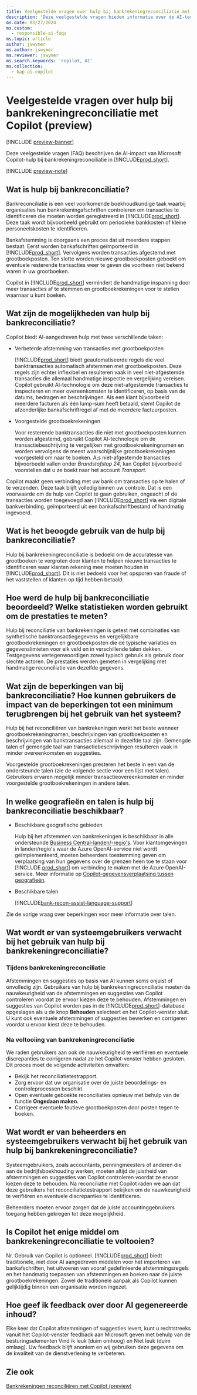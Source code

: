 ```yaml
---
title: Veelgestelde vragen over hulp bij bankrekeningreconciliatie met Copilot (preview)
description: 'Deze veelgestelde vragen bieden informatie over de AI-technologie die wordt gebruikt voor het reconciliëren van bankrekeningen en afschriften in Business Central. Het bevat belangrijke overwegingen en details over hoe AI wordt gebruikt, hoe het is getest en geëvalueerd en eventuele specifieke beperkingen.'
ms.date: 03/27/2024
ms.custom:
  - responsible-ai-faqs
ms.topic: article
author: jswymer
ms.author: jswymer
ms.reviewer: jswymer
ms.search.keywords: 'copilot, AI'
ms.collection:
  - bap-ai-copilot
---
```


# Veelgestelde vragen over hulp bij bankrekeningreconciliatie met Copilot (preview)

[!INCLUDE [preview-banner](~/../shared-content/shared/preview-includes/preview-banner.md)]

Deze veelgestelde vragen (FAQ) beschrijven de AI-impact van Microsoft Copilot-hulp bij bankrekeningreconciliatie in [!INCLUDE[prod_short](includes/prod_short.md)].

[!INCLUDE [preview-note](~/../shared-content/shared/preview-includes/production-ready-preview-dynamics365.md)]

## Wat is hulp bij bankreconciliatie?

Bankreconciliatie is een veel voorkomende boekhoudkundige taak waarbij organisaties hun bankrekeningafschriften controleren om transacties te identificeren die moeten worden geregistreerd in [!INCLUDE[prod_short](includes/prod_short.md)]. Deze taak wordt bijvoorbeeld gebruikt om periodieke bankkosten of kleine personeelskosten te identificeren.

Bankafstemming is doorgaans een proces dat uit meerdere stappen bestaat. Eerst worden bankafschriften geïmporteerd in [!INCLUDE[prod_short](includes/prod_short.md)]. Vervolgens worden transacties afgestemd met grootboekposten. Ten slotte worden nieuwe grootboekposten geboekt om eventuele resterende transacties weer te geven die voorheen niet bekend waren in uw grootboeken.

Copilot in [!INCLUDE[prod_short](includes/prod_short.md)] vermindert de handmatige inspanning door meer transacties af te stemmen en grootboekrekeningen voor te stellen waarnaar u kunt boeken.

## Wat zijn de mogelijkheden van hulp bij bankreconciliatie?

Copilot biedt AI-aangedreven hulp met twee verschillende taken:

- Verbeterde afstemming van transacties met grootboekposten

    [!INCLUDE[prod_short](includes/prod_short.md)] biedt geautomatiseerde regels die veel banktransacties automatisch afstemmen met grootboekposten. Deze regels zijn echter inflexibel en resulteren vaak in veel niet-afgestemde transacties die allemaal handmatige inspectie en vergelijking vereisen. Copilot gebruikt AI-technologie om deze niet-afgestemde transacties te inspecteren en meer overeenkomsten te identificeren, op basis van de datums, bedragen en beschrijvingen. Als een klant bijvoorbeeld meerdere facturen als één lump-sum heeft betaald, stemt Copilot de afzonderlijke bankafschriftregel af met de meerdere factuurposten.

- Voorgestelde grootboekrekeningen

    Voor resterende banktransacties die niet met grootboekposten kunnen worden afgestemd, gebruikt Copilot AI-technologie om de transactiebeschrijving te vergelijken met grootboekrekeningnamen en worden vervolgens de meest waarschijnlijke grootboekrekeningen voorgesteld om naar te boeken. A;s niet-afgestemde transacties bijvoorbeeld vallen onder *Brandstofstop 24*, kan Copilot bijvoorbeeld voorstellen dat u ze boekt naar het account *Transport*.

Copilot maakt geen verbinding met uw bank om transacties op te halen of te verzenden. Deze taak blijft volledig binnen uw controle. Dat is een voorwaarde om de hulp van Copilot te gaan gebruiken, ongeacht of de transacties worden toegevoegd aan [!INCLUDE[prod_short](includes/prod_short.md)] via een digitale bankverbinding, geïmporteerd uit een bankafschriftbestand of handmatig ingevoerd.

## Wat is het beoogde gebruik van de hulp bij bankreconciliatie?

Hulp bij bankrekeningreconciliatie is bedoeld om de accuratesse van grootboeken te vergroten door klanten te helpen nieuwe transacties te identificeren waar klanten rekening mee moeten houden in [!INCLUDE[prod_short](includes/prod_short.md)]. Dit is niet bedoeld voor het opsporen van fraude of het vaststellen of klanten op tijd hebben betaald.

## Hoe werd de hulp bij bankreconciliatie beoordeeld? Welke statistieken worden gebruikt om de prestaties te meten?

Hulp bij reconciliatie van bankrekeningen is getest met combinaties van synthetische banktransactiegegevens en vergelijkbare grootboekrekeningen en grootboekposten die de typische variaties en gegevenslimieten voor elk veld en in verschillende talen dekken. Testgegevens vertegenwoordigen zowel typisch gebruik als gebruik door slechte actoren. De prestaties werden gemeten in vergelijking met handmatige reconciliatie van dezelfde gegevens.

## Wat zijn de beperkingen van bij bankreconciliatie? Hoe kunnen gebruikers de impact van de beperkingen tot een minimum terugbrengen bij het gebruik van het systeem?

Hulp bij het reconciliëren van bankrekeningen werkt het beste wanneer grootboekrekeningnamen, beschrijvingen van grootboekposten en beschrijvingen van banktransacties allemaal in dezelfde taal zijn. Gemengde talen of gemengde taal van transactiebeschrijvingen resulteren vaak in minder overeenkomsten en suggesties.

Voorgestelde grootboekrekeningen presteren het beste in een van de ondersteunde talen (zie de volgende sectie voor een lijst met talen). Gebruikers ervaren mogelijk minder transactieovereenkomsten en minder voorgestelde grootboekrekeningen in andere talen.

## In welke geografieën en talen is hulp bij bankreconciliatie beschikbaar? 

- Beschikbare geografische gebieden

  Hulp bij het afstemmen van bankrekeningen is beschikbaar in alle ondersteunde [Business Central-landen/-regio's](/dynamics365/business-central/dev-itpro/compliance/apptest-countries-and-translations). Voor klantomgevingen in landen/regio's waar de Azure OpenAI-service niet wordt geïmplementeerd, moeten beheerders toestemming geven om verplaatsing van hun gegevens over de grenzen heen toe te staan voor [!INCLUDE [prod_short](includes/prod_short.md)] om verbinding te maken met de Azure OpenAI-service. Meer informatie op [Copilot-gegevensverplaatsing tussen geografieën](ai-copilot-data-movement.md).

- Beschikbare talen

  [!INCLUDE[bank-recon-assist-language-support](includes/bank-recon-assist-language-support.md)]

Zie de vorige vraag over beperkingen voor meer informatie over talen.

## Wat wordt er van systeemgebruikers verwacht bij het gebruik van hulp bij bankrekeningreconciliatie?

### Tijdens bankrekeningreconciliatie

Afstemmingen en suggesties op basis van AI kunnen soms onjuist of onvolledig zijn. Gebruikers van hulp bij bankrekeningreconciliatie moeten de nauwkeurigheid van de afstemmingen en suggesties van Copilot controleren voordat ze ervoor kiezen deze te behouden. Afstemmingen en suggesties van Copilot worden pas in de [!INCLUDE[prod_short](includes/prod_short.md)]-database opgeslagen als u de knop **Behouden** selecteert en het Copilot-venster sluit. U kunt ook eventuele afstemmingen of suggesties bewerken en corrigeren voordat u ervoor kiest deze te behouden.

### Na voltooiing van bankrekeningreconciliatie

We raden gebruikers aan ook de nauwkeurigheid te verifiëren en eventuele discrepanties te corrigeren nadat ze het Copilot-venster hebben gesloten. Dit proces moet de volgende activiteiten omvatten:

- Bekijk het reconciliatietestrapport.
- Zorg ervoor dat uw organisatie over de juiste beoordelings- en controleprocessen beschikt.
- Open eventuele geboekte reconciliaties opnieuw met behulp van de functie **Ongedaan maken**.
- Corrigeer eventuele foutieve grootboekposten door posten tegen te boeken.

## Wat wordt er van beheerders en systeemgebruikers verwacht bij het gebruik van hulp bij bankrekeningreconciliatie?

Systeemgebruikers, zoals accountants, penningmeesters of anderen die aan de bedrijfsboekhouding werken, moeten altijd de juistheid van afstemmingen en suggesties van Copilot controleren voordat ze ervoor kiezen deze te behouden. Na reconciliatie met Copilot raden we aan dat deze gebruikers het reconciliatietestrapport bekijken om de nauwkeurigheid te verifiëren en eventuele discrepanties te identificeren.

Beheerders moeten ervoor zorgen dat de juiste accountinggebruikers toegang hebben gekregen tot deze mogelijkheid.

## Is Copilot het enige middel om bankrekeningreconciliatie te voltooien?

Nr. Gebruik van Copilot is optioneel. [!INCLUDE[prod_short](includes/prod_short.md)] biedt traditionele, niet door AI aangedreven middelen voor het importeren van bankafschriften, het uitvoeren van vooraf gedefinieerde afstemmingsregels en het handmatig toepassen van afstemmingen en boeken naar de juiste grootboekrekeningen. Zowel de traditionele aanpak als Copilot kunnen gelijktijdig binnen een organisatie worden ingezet.

## Hoe geef ik feedback over door AI gegenereerde inhoud?

Elke keer dat Copilot afstemmingen of suggesties levert, kunt u rechtstreeks vanuit het Copilot-venster feedback aan Microsoft geven met behulp van de besturingselementen Vind ik leuk (duim omhoog) en Niet leuk (duim omlaag). Uw feedback blijft anoniem en wij gebruiken deze gegevens om de kwaliteit van de dienstverlening te verbeteren.

## Zie ook

[Bankrekeningen reconciliëren met Copilot (preview)](bank-reconciliation-with-copilot.md)
